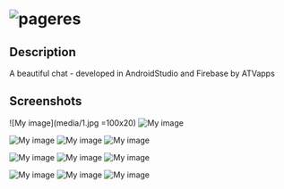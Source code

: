 # ![pageres](media/headline.JPG)

## Description

A beautiful chat - developed in AndroidStudio and Firebase by ATVapps

## Screenshots

![My image](media/1.jpg =100x20) ![My image](media/2.jpg)

![My image](media/3.jpg) ![My image](media/4.jpg) ![My image](media/5.jpg)

![My image](media/6.jpg)   ![My image](media/7.jpg)  ![My image](media/8.jpg)

![My image](media/9.jpg) ![My image](media/10.jpg) ![My image](media/11.jpg)




